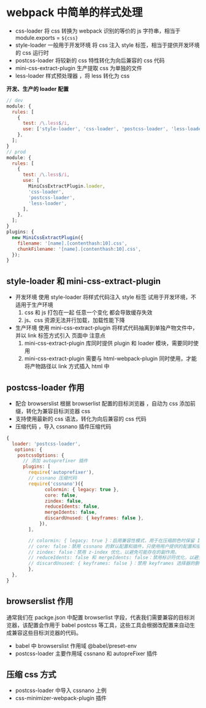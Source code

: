 # webpack 中简单的样式处理

- css-loader 将 css 转换为 webpack 识别的等价的 js 字符串，相当于 module.exports = `${css}`
- style-loader 一般用于开发环境 将 css 注入 style 标签，相当于提供开发环境的 css 运行时
- postcss-loader 将较新的 css 特性转化为向后兼容的 css 代码
- mini-css-extract-plugin 生产提取 css 为单独的文件
- less-loader 样式预处理器 ，将 less 转化为 css

**开发、生产的 loader 配置**

```js
// dev
module: {
  rules: [
    {
      test: /\.less$/i,
      use: ['style-loader', 'css-loader', 'postcss-loader', 'less-loader'],
    },
  ];
}
// prod
module: {
  rules: [
    {
      test: /\.less$/i,
      use: [
        MiniCssExtractPlugin.loader,
        'css-loader',
        'postcss-loader',
        'less-loader',
      ],
    },
  ];
}
plugins: {
  new MiniCssExtractPlugin({
    filename: '[name].[contenthash:10].css',
    chunkFilename: '[name].[contenthash:10].css',
  });
}
```

## style-loader 和 mini-css-extract-plugin

- 开发环境 使用 style-loader 将样式代码注入 style 标签
  试用于开发环境，不适用于生产环境
  1. css 和 js 打包在一起 任意一个变化 都会导致缓存失效
  2. js、css 资源无法并行加载，加载性能下降
- 生产环境 使用 mini-css-extract-plugin 将样式代码抽离到单独产物文件中，并以 link 标签方式引入 页面中
  注意点
  1. mini-css-extract-plugin 库同时提供 plugin 和 loader 模块，需要同时使用
  2. mini-css-extract-plugin 需要与 html-webpack-plugin 同时使用，才能将产物路径以 link 方式插入 html 中

## postcss-loader 作用

- 配合 browserslist 根据 browserlist 配置的目标浏览器 ，自动为 css 添加前缀，转化为兼容目标浏览器 css
- 支持使用最新的 css 语法，转化为向后兼容的 css 代码
- 压缩代码 ，导入 cssnano 插件压缩代码

```js
{
  loader: 'postcss-loader',
   options: {
    postcssOptions: {
      // 添加 autoprefixer 插件
      plugins: [
        require('autoprefixer'),
        // cssnano 压缩代码
        require('cssnano')({
              colormin: { legacy: true },
              core: false,
              zindex: false,
              reduceIdents: false,
              mergeIdents: false,
              discardUnused: { keyframes: false },
            }),
        ],

        // colormin: { legacy: true }：启用兼容性模式，用于在压缩颜色时保留 IE 中的 transparent 关键字，防止在某些情况下出现意外行为。
        // core: false：禁用 cssnano 的默认配置和插件，只使用用户提供的配置和插件。
        // zindex: false：禁用 z-index 优化，以避免可能存在的副作用。
        // reduceIdents: false 和 mergeIdents: false：禁用标识符优化，以避免可能存在的副作用。
        // discardUnused: { keyframes: false }：禁用 keyframes 选择器的删除，以避免在某些情况下出现意外行为。
        },
  },
}
```

## browserslist 作用

通常我们在 packge.json 中配置 browserlist 字段，代表我们需要兼容的目标浏览器，该配置会作用于 babel postcss 等工具，这些工具会根据改配置来自动生成兼容这些目标浏览器的代码。

- babel 中 browserslist 作用域 @babel/preset-env
- postcss-loader 主要作用域 cssnano 和 autopreFixer 插件

## 压缩 css 方式

- postcss-loader 中导入 cssnano 上例
- css-minimizer-webpack-plugin 插件
